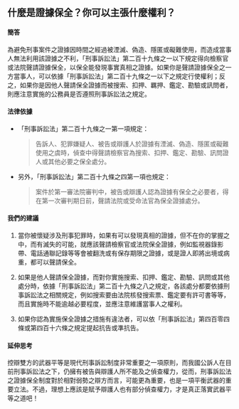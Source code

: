 ## 什麼是證據保全？你可以主張什麼權利？

#### 簡答

為避免刑事案件之證據因時間之經過被湮滅、偽造、隱匿或礙難使用，而造成當事人無法利用該證據之不利，「刑事訴訟法」第二百十九條之一以下規定得向檢察官或法院聲請證據保全，以保全能發現事實真相之證據。如果你是聲請證據保全之一方當事人，可以依據「刑事訴訟法」第二百十九條之一以下之規定行使權利；反之，如果你是因他人聲請保全證據而被搜索、扣押、羈押、鑑定、勘驗或訊問者，則應注意實施的公務員是否遵照刑事訴訟法之規定。

#### 法律依據

* 「刑事訴訟法」第二百十九條之一第一項規定：

   > 告訴人、犯罪嫌疑人、被告或辯護人於證據有湮滅、偽造、隱匿或礙難使用之虞時，偵查中得聲請檢察官為搜索、扣押、鑑定、勘驗、訊問證人或其他必要之保全處分。

* 另外，「刑事訴訟法」第二百十九條之四第一項也規定：

   > 案件於第一審法院審判中，被告或辯護人認為證據有保全之必要者，得在第一次審判期日前，聲請法院或受命法官為保全證據處分。

#### 我們的建議

1. 當你被懷疑涉及刑事犯罪時，如果有可以發現真相的證據，但不在你的掌握之中，而有滅失的可能，就應該聲請檢察官或法院保全證據，例如監視器錄影帶、電話通聯記錄等等會被翻洗或有保存期限之證據，或是證人即將出境或病重，都可以聲請保全。

2. 如果是他人聲請保全證據，而對你實施搜索、扣押、鑑定、勘驗、訊問或其他處分時，依據「刑事訴訟法」第二百十九條之八之規定，各該處分都要依據刑事訴訟法之相關規定，例如搜索要由法院核發搜索票、鑑定要有許可書等等，而且實施時不能逾越必要程度，並應注意維護當事人之權利。

3. 如果你認為實施保全證據之措施有違法者，可以依「刑事訴訟法」第四百零四條或第四百十六條之規定提起抗告或準抗告。

#### 延伸思考

控辯雙方的武器平等是現代刑事訴訟制度非常重要之一項原則，而我國公訴人在目前刑事訴訟法之下，仍擁有被告與辯護人所不能及之偵查權力，從而，刑事訴訟法之證據保全制度對於相對弱勢之辯方而言，可能更為重要，也是一項平衡武器的重要立法。不過，理想上應該是賦予辯護人也有部分偵查權力，才是真正落實武器平等之道吧！

